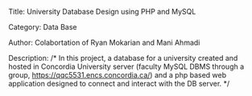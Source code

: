 Title: University Database Design using PHP and MySQL

Category: Data Base

Author: Colabortation of Ryan Mokarian and Mani Ahmadi

Description: /* In this project, a database for a university created and hosted in Concordia University server (faculty MySQL DBMS through a group, https://qqc5531.encs.concordia.ca/) and a php based web application designed to connect and interact with the DB server. */
